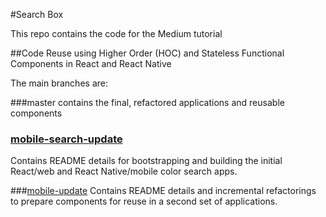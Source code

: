 #Search Box

This repo contains the code for the Medium tutorial

##Code Reuse using Higher Order (HOC) and Stateless Functional Components in React and React Native
 

The main branches are:

###master
contains the final, refactored applications and reusable components

### [mobile-search-update](https://github.com/csepulv/search-box/tree/mobile-search-update)
Contains README details for bootstrapping and building the initial React/web and React Native/mobile color search apps.


###[mobile-update](https://github.com/csepulv/search-box/tree/mobile-update)
Contains README details and incremental refactorings to prepare components for reuse in a second set of applications.